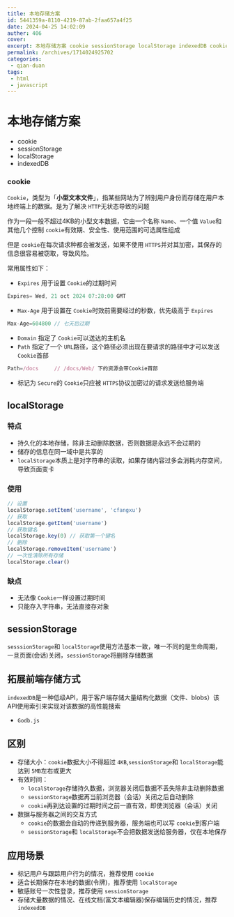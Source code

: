 ```yaml
---
title: 本地存储方案
id: 5441359a-8110-4219-87ab-2faa657a4f25
date: 2024-04-25 14:02:09
auther: 406
cover: 
excerpt: 本地存储方案 cookie sessionStorage localStorage indexedDB cookie Cookie，类型为「小型文本文件」，指某些网站为了辨别用户身份而存储在用户本地终端上的数据。是为了解决 HTTP无状态导致的问题 作为一段一般不超过4KB的小型文本数据，它由一个名
permalink: /archives/1714024925702
categories:
 - qian-duan
tags: 
 - html
 - javascript
---
```


# 本地存储方案

- cookie
- sessionStorage
- localStorage
- indexedDB

### cookie

`Cookie`，类型为「**小型文本文件**」，指某些网站为了辨别用户身份而存储在用户本地终端上的数据。是为了解决 `HTTP`无状态导致的问题

作为一段一般不超过4KB的小型文本数据，它由一个名称 `Name`、一个值 `Value`和其他几个控制 `cookie`有效期、安全性、使用范围的可选属性组成

但是 `cookie`在每次请求种都会被发送，如果不使用 `HTTPS`并对其加密，其保存的信息很容易被窃取，导致风险。

常用属性如下：

- `Expires` 用于设置 `Cookie`的过期时间

```javascript
Expires= Wed, 21 oct 2024 07:28:00 GMT
```

- `Max-Age` 用于设置在 `Cookie`时效前需要经过的秒数，优先级高于 `Expires`

```javascript
Max-Age=604800 // 七天后过期
```

- `Domain` 指定了 `Cookie`可以送达的主机名
- `Path` 指定了一个 `URL`路径，这个路径必须出现在要请求的路径中才可以发送 `Cookie`首部

```javascript
Path=/docs     // /docs/Web/ 下的资源会带Cookie首部
```

- 标记为 `Secure`的 `Cookie`只应被 `HTTPS`协议加密过的请求发送给服务端

## localStorage

### 特点

- 持久化的本地存储，除非主动删除数据，否则数据是永远不会过期的
- 储存的信息在同一域中是共享的
- `localStorage`本质上是对字符串的读取，如果存储内容过多会消耗内存空间，导致页面变卡

### 使用

```javascript
// 设置
localStorage.setItem('username', 'cfangxu')
// 获取
localStorage.getItem('username')
// 获取键名
localStorage.key(0) // 获取第一个键名
// 删除
localStorage.removeItem('username')
// 一次性清除所有存储
localStorage.clear()
```

### 缺点

- 无法像 `Cookie`一样设置过期时间
- 只能存入字符串，无法直接存对象

## sessionStorage

`sesssionStorage`和 `localStorage`使用方法基本一致，唯一不同的是生命周期，一旦页面(会话)关闭，`sessionStorage`将删除存储数据

## 拓展前端存储方式

`indexedDB`是一种低级API，用于客户端存储大量结构化数据（文件、blobs）该API使用索引来实现对该数据的高性能搜索

- `Godb.js`

## 区别

- 存储大小：`cookie`数据大小不得超过 `4KB`,`sessionStorage`和 `localStorage`能达到 `5MB`左右或更大
- 有效时间：
  - `localStorage`存储持久数据，浏览器关闭后数据不丢失除非主动删除数据
  - `sessionStorage`数据再当前浏览器（会话）关闭之后自动删除
  - `cookie`再到达设置的过期时间之前一直有效，即使浏览器（会话）关闭
- 数据与服务器之间的交互方式
  - `cookie`的数据会自动的传递到服务器，服务端也可以写 `cookie`到客户端
  - `sessionStorage`和 `localStorage`不会把数据发送给服务器，仅在本地保存

## 应用场景

- 标记用户与跟踪用户行为的情况，推荐使用 `cookie`
- 适合长期保存在本地的数据(令牌)，推荐使用 `localStorage`
- 敏感账号一次性登录，推荐使用 `sessionStorage`
- 存储大量数据的情况、在线文档(富文本编辑器)保存编辑历史的情况，推荐 `indexedDB`
